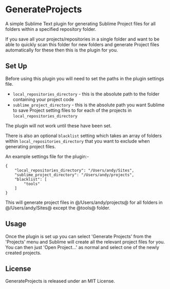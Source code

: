 GenerateProjects
================

A simple Sublime Text plugin for generating Sublime Project files for all folders within a specified repository folder.

If you save all your projects/repositories in a single folder and want to be able to quickly scan this folder for new folders and generate Project files automatically for these then this is the plugin for you.

Set Up
------

Before using this plugin you will need to set the paths in the plugin settings file.

* `local_repositories_directory` - this is the absolute path to the folder containing your project code
* `sublime_project_directory` - this is the absolute path you want Sublime to save Project setting files to for each of the projects in `local_repositories_directory`

The plugin will not work until these have been set.

There is also an optional `blacklist` setting which takes an array of folders within `local_repositories_directory` that you want to exclude when generating project files.

An example settings file for the plugin:-

    {
        "local_repositories_directory": "/Users/andy/Sites",
        "sublime_project_directory": "/Users/andy/projects",
        "blacklist": [
            "tools"
        ]
    }

This will generate project files in @/Users/andy/projects@ for all folders in @/Users/andy/Sites@ except the @tools@ folder.

Usage
-----

Once the plugin is set up you can select 'Generate Projects' from the 'Projects' menu and Sublime will create all the relevant project files for you. You can then just 'Open Project...' as normal and select one of the newly created projects.

License
-------

GenerateProjects is released under an MIT License.
